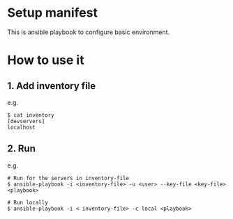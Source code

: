# Setup manifest

This is ansible playbook to configure basic environment.

# How to use it
## 1. Add inventory file
e.g.
```
$ cat inventory
[devservers]
localhost
```

## 2. Run
e.g.
```
# Run for the servers in inventory-file
$ ansible-playbook -i <inventory-file> -u <user> --key-file <key-file> <playbook>

# Run locally
$ ansible-playbook -i < inventory-file> -c local <playbook>
```

